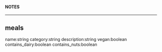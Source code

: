 #### NOTES ####
---
meals
---

name:string
category:string
description:string
vegan:boolean
contains_dairy:boolean
contains_nuts:boolean




